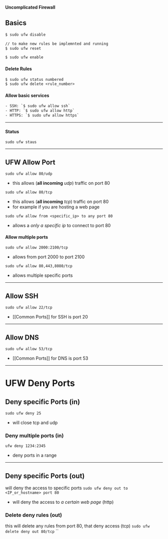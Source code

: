 **Uncomplicated Firewall** 

## Basics
```txt 
$ sudo ufw disable

// to make new rules be implemnted and running
$ sudo ufw reset

$ sudo ufw enable
```
#### Delete Rules
```txt
$ sudo ufw status numbered
$ sudo ufw delete <rule_number>
```

#### Allow basic services
```txt
- SSH: `$ sudo ufw allow ssh`
- HTTP: `$ sudo ufw allow http`
- HTTPS: `$ sudo ufw allow https`
```

---
#### Status
`sudo ufw staus `

---
## UFW Allow Port
`sudo ufw allow 80/udp`
- this allows (**all incoming** *udp*) traffic on port 80

`sudo ufw allow 80/tcp`
- this allows (**all incoming** *tcp*) traffic on port 80
- for example if you are hosting a web page

`sudo ufw allow from <specific_ip> to any port 80`
- allows a *only a specific ip* to connect to port 80

#### Allow multiple ports
`sudo ufw allow 2000:2100/tcp`
- allows from port 2000 to port 2100

`sudo ufw allow 80,443,8080/tcp`
- allows multiple specific ports

---
## Allow SSH 
`sudo ufw allow 22/tcp`
- [[Common Ports]] for SSH is port 20
---

## Allow DNS
`sudo ufw allow 53/tcp`
- [[Common Ports]] for DNS is port 53
---

# UFW Deny Ports
## Deny specific Ports (in)
`sudo ufw deny 25`
- will close tcp and udp 

### Deny multiple ports (in)
`ufw deny 1234:2345`
- deny ports in a range 
---
## Deny specific Ports (out)
will deny the access to specific ports
`sudo ufw deny out to <IP_or_hostname> port 80`
- will deny the access to *a certain web page* (http)

### Delete deny rules (out)
this will delete any rules from port 80, that deny access (tcp)
`sudo ufw delete deny out 80/tcp`
``

